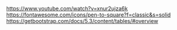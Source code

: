 https://www.youtube.com/watch?v=xnur2ujza6k
https://fontawesome.com/icons/pen-to-square?f=classic&s=solid
https://getbootstrap.com/docs/5.3/content/tables/#overview